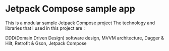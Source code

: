 # Jetpack Compose sample app
This is a modular sample Jetpack Compose project
The technology and libraries that i used in this project are : 

DDD(Domain Driven Design) software design,
MVVM architecture,
Dagger & Hilt,
Retrofit & Gson,
Jetpack Compose
